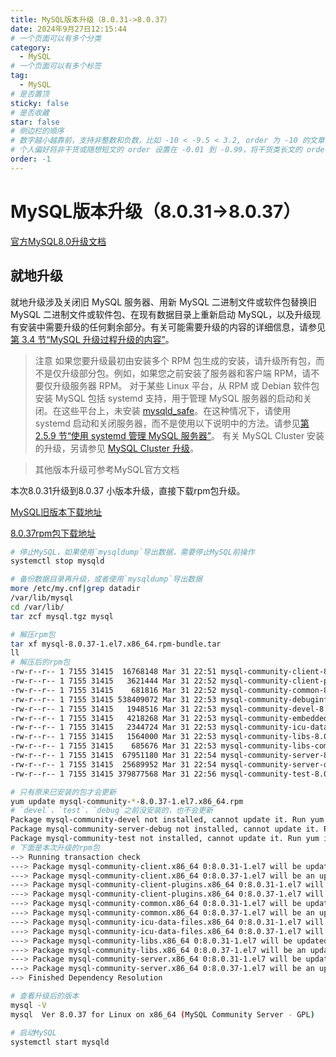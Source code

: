 ```yaml
---
title: MySQL版本升级（8.0.31->8.0.37）
date: 2024年9月27日12:15:44
# 一个页面可以有多个分类
category:
  - MySQL
# 一个页面可以有多个标签
tag:
  - MySQL
# 是否置顶
sticky: false
# 是否收藏
star: false
# 侧边栏的顺序
# 数字越小越靠前，支持非整数和负数，比如 -10 < -9.5 < 3.2, order 为 -10 的文章会最靠上。
# 个人偏好将非干货或随想短文的 order 设置在 -0.01 到 -0.99，将干货类长文的 order 设置在 -1 到负无穷。每次新增文章都会在上一篇的基础上递减 order 值。
order: -1
---
```


# MySQL版本升级（8.0.31->8.0.37）
[官方MySQL8.0升级文档](https://dev.mysql.com/doc/refman/8.0/en/upgrading.html)

## 就地升级
就地升级涉及关闭旧 MySQL 服务器、用新 MySQL 二进制文件或软件包替换旧 MySQL 二进制文件或软件包、在现有数据目录上重新启动 MySQL，以及升级现有安装中需要升级的任何剩余部分。有关可能需要升级的内容的详细信息，请参见[第 3.4 节“MySQL 升级过程升级的内容”](https://dev.mysql.com/doc/refman/8.0/en/upgrading-what-is-upgraded.html)。

> 注意
> 如果您要升级最初由安装多个 RPM 包生成的安装，请升级所有包，而不是仅升级部分包。例如，如果您之前安装了服务器和客户端 RPM，请不要仅升级服务器 RPM。
> 对于某些 Linux 平台，从 RPM 或 Debian 软件包安装 MySQL 包括 systemd 支持，用于管理 MySQL 服务器的启动和关闭。在这些平台上，未安装 [mysqld_safe](https://dev.mysql.com/doc/refman/8.0/en/mysqld-safe.html)。在这种情况下，请使用 systemd 启动和关闭服务器，而不是使用以下说明中的方法。请参见[第 2.5.9 节“使用 systemd 管理 MySQL 服务器”](https://dev.mysql.com/doc/refman/8.0/en/using-systemd.html)。
> 有关 MySQL Cluster 安装的升级，另请参见 [MySQL Cluster 升级](https://dev.mysql.com/doc/refman/8.0/en/upgrade-binary-package.html#upgrading-cluster)。

> 其他版本升级可参考MySQL官方文档

本次8.0.31升级到8.0.37 小版本升级，直接下载rpm包升级。

[MySQL旧版本下载地址](https://downloads.mysql.com/archives/community/)

[8.0.37rpm包下载地址](https://cdn.mysql.com/archives/mysql-8.0/mysql-8.0.37-1.el7.x86_64.rpm-bundle.tar)


```bash
# 停止MySQL，如果使用`mysqldump`导出数据，需要停止MySQL前操作
systemctl stop mysqld
```

```bash
# 备份数据目录再升级，或者使用`mysqldump`导出数据
more /etc/my.cnf|grep datadir
/var/lib/mysql
cd /var/lib/
tar zcf mysql.tgz mysql
```

```bash
# 解压rpm包
tar xf mysql-8.0.37-1.el7.x86_64.rpm-bundle.tar
ll
# 解压后的rpm包
-rw-r--r-- 1 7155 31415  16768148 Mar 31 22:51 mysql-community-client-8.0.37-1.el7.x86_64.rpm
-rw-r--r-- 1 7155 31415   3621444 Mar 31 22:52 mysql-community-client-plugins-8.0.37-1.el7.x86_64.rpm
-rw-r--r-- 1 7155 31415    681816 Mar 31 22:52 mysql-community-common-8.0.37-1.el7.x86_64.rpm
-rw-r--r-- 1 7155 31415 538409072 Mar 31 22:53 mysql-community-debuginfo-8.0.37-1.el7.x86_64.rpm
-rw-r--r-- 1 7155 31415   1948516 Mar 31 22:53 mysql-community-devel-8.0.37-1.el7.x86_64.rpm
-rw-r--r-- 1 7155 31415   4218268 Mar 31 22:53 mysql-community-embedded-compat-8.0.37-1.el7.x86_64.rpm
-rw-r--r-- 1 7155 31415   2344724 Mar 31 22:53 mysql-community-icu-data-files-8.0.37-1.el7.x86_64.rpm
-rw-r--r-- 1 7155 31415   1564000 Mar 31 22:53 mysql-community-libs-8.0.37-1.el7.x86_64.rpm
-rw-r--r-- 1 7155 31415    685676 Mar 31 22:53 mysql-community-libs-compat-8.0.37-1.el7.x86_64.rpm
-rw-r--r-- 1 7155 31415  67951180 Mar 31 22:54 mysql-community-server-8.0.37-1.el7.x86_64.rpm
-rw-r--r-- 1 7155 31415  25689952 Mar 31 22:54 mysql-community-server-debug-8.0.37-1.el7.x86_64.rpm
-rw-r--r-- 1 7155 31415 379877568 Mar 31 22:56 mysql-community-test-8.0.37-1.el7.x86_64.rpm
```

```bash
# 只有原来已安装的包才会更新
yum update mysql-community-*-8.0.37-1.el7.x86_64.rpm
# `devel`、`test`、`debug`之前没安装的，也不会更新
Package mysql-community-devel not installed, cannot update it. Run yum install to install it instead.
Package mysql-community-server-debug not installed, cannot update it. Run yum install to install it instead.
Package mysql-community-test not installed, cannot update it. Run yum install to install it instead.
# 下面是本次升级的rpm包
--> Running transaction check
---> Package mysql-community-client.x86_64 0:8.0.31-1.el7 will be updated
---> Package mysql-community-client.x86_64 0:8.0.37-1.el7 will be an update
---> Package mysql-community-client-plugins.x86_64 0:8.0.31-1.el7 will be updated
---> Package mysql-community-client-plugins.x86_64 0:8.0.37-1.el7 will be an update
---> Package mysql-community-common.x86_64 0:8.0.31-1.el7 will be updated
---> Package mysql-community-common.x86_64 0:8.0.37-1.el7 will be an update
---> Package mysql-community-icu-data-files.x86_64 0:8.0.31-1.el7 will be updated
---> Package mysql-community-icu-data-files.x86_64 0:8.0.37-1.el7 will be an update
---> Package mysql-community-libs.x86_64 0:8.0.31-1.el7 will be updated
---> Package mysql-community-libs.x86_64 0:8.0.37-1.el7 will be an update
---> Package mysql-community-server.x86_64 0:8.0.31-1.el7 will be updated
---> Package mysql-community-server.x86_64 0:8.0.37-1.el7 will be an update
--> Finished Dependency Resolution
```

```bash
# 查看升级后的版本
mysql -V
mysql  Ver 8.0.37 for Linux on x86_64 (MySQL Community Server - GPL)
```

```bash
# 启动MySQL
systemctl start mysqld
```

